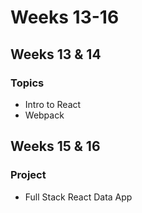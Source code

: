 # Weeks 13-16

## **Weeks 13 & 14**

### Topics

* Intro to React
* Webpack

## Weeks 15 & 16

### Project

* Full Stack React Data App


